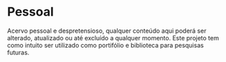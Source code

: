 # Pessoal
Acervo pessoal e despretensioso, qualquer conteúdo aqui poderá ser alterado, atualizado ou até excluído a qualquer momento.
Este projeto tem como intuito ser utilizado como portifólio e biblioteca para pesquisas futuras.
